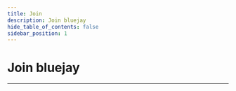```yaml
---
title: Join 
description: Join bluejay
hide_table_of_contents: false
sidebar_position: 1
---
```


# Join bluejay

---

